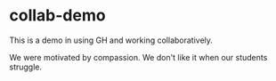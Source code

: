 # collab-demo
This is a demo in using GH and working collaboratively.

We were motivated by compassion. We don't like it when our students struggle.
